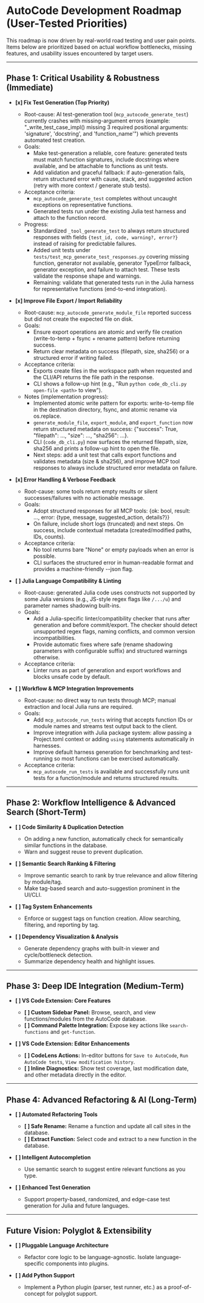 
# AutoCode Development Roadmap (User-Tested Priorities)

This roadmap is now driven by real-world road testing and user pain points. Items below are prioritized based on actual workflow bottlenecks, missing features, and usability issues encountered by target users.

---

## Phase 1: Critical Usability & Robustness (Immediate)

- **[x] Fix Test Generation (Top Priority)**
    - Root-cause: AI test-generation tool (`mcp_autocode_generate_test`) currently crashes with missing-argument errors (example: "_write_test_case_impl() missing 3 required positional arguments: 'signature', 'docstring', and 'function_name'") which prevents automated test creation.
    - Goals:
        - Make test-generation a reliable, core feature: generated tests must match function signatures, include docstrings where available, and be attachable to functions as unit tests.
        - Add validation and graceful fallback: if auto-generation fails, return structured error with cause, stack, and suggested action (retry with more context / generate stub tests).
    - Acceptance criteria:
        - `mcp_autocode_generate_test` completes without uncaught exceptions on representative functions.
        - Generated tests run under the existing Julia test harness and attach to the function record.
    - Progress:
        - Standardized `_tool_generate_test` to always return structured responses with fields `{test_id, code, warning?, error?}` instead of raising for predictable failures.
        - Added unit tests under `tests/test_mcp_generate_test_responses.py` covering missing function, generator not available, generator TypeError fallback, generator exception, and failure to attach test. These tests validate the response shape and warnings.
        - Remaining: validate that generated tests run in the Julia harness for representative functions (end-to-end integration).

- **[x] Improve File Export / Import Reliability**
    - Root-cause: `mcp_autocode_generate_module_file` reported success but did not create the expected file on disk.
    - Goals:
        - Ensure export operations are atomic and verify file creation (write-to-temp + fsync + rename pattern) before returning success.
        - Return clear metadata on success (filepath, size, sha256) or a structured error if writing failed.
    - Acceptance criteria:
        - Exports create files in the workspace path when requested and the CLI/API returns the file path in the response.
        - CLI shows a follow-up hint (e.g., "Run `python code_db_cli.py open-file <path>` to view").
    - Notes (implementation progress):
        - Implemented atomic write pattern for exports: write-to-temp file in the destination directory, fsync, and atomic rename via os.replace.
        - `generate_module_file`, `export_module`, and `export_function` now return structured metadata on success: {"success": True, "filepath": ..., "size": ..., "sha256": ...}.
        - CLI (`code_db_cli.py`) now surfaces the returned filepath, size, sha256 and prints a follow-up hint to open the file.
        - Next steps: add a unit test that calls export functions and validates metadata (size & sha256), and improve MCP tool responses to always include structured error metadata on failure.

- **[x] Error Handling & Verbose Feedback**
    - Root-cause: some tools return empty results or silent successes/failures with no actionable message.
    - Goals:
        - Adopt structured responses for all MCP tools: {ok: bool, result: ..., error: {type, message, suggested_action, details?}}
        - On failure, include short logs (truncated) and next steps. On success, include contextual metadata (created/modified paths, IDs, counts).
    - Acceptance criteria:
        - No tool returns bare "None" or empty payloads when an error is possible.
        - CLI surfaces the structured error in human-readable format and provides a machine-friendly --json flag.

- **[ ] Julia Language Compatibility & Linting**
    - Root-cause: generated Julia code uses constructs not supported by some Julia versions (e.g., JS-style regex flags like `/.../u`) and parameter names shadowing built-ins.
    - Goals:
        - Add a Julia-specific linter/compatibility checker that runs after generation and before commit/export. The checker should detect unsupported regex flags, naming conflicts, and common version incompatibilities.
        - Provide automatic fixes where safe (rename shadowing parameters with configurable suffix) and structured warnings otherwise.
    - Acceptance criteria:
        - Linter runs as part of generation and export workflows and blocks unsafe code by default.

- **[ ] Workflow & MCP Integration Improvements**
    - Root-cause: no direct way to run tests through MCP; manual extraction and local Julia runs are required.
    - Goals:
        - Add `mcp_autocode_run_tests` wiring that accepts function IDs or module names and streams test output back to the client.
        - Improve integration with Julia package system: allow passing a Project.toml context or adding `using` statements automatically in harnesses.
        - Improve default harness generation for benchmarking and test-running so most functions can be exercised automatically.
    - Acceptance criteria:
        - `mcp_autocode_run_tests` is available and successfully runs unit tests for a function/module and returns structured results.


---

## Phase 2: Workflow Intelligence & Advanced Search (Short-Term)

- **[ ] Code Similarity & Duplication Detection**
    - On adding a new function, automatically check for semantically similar functions in the database.
    - Warn and suggest reuse to prevent duplication.

- **[ ] Semantic Search Ranking & Filtering**
    - Improve semantic search to rank by true relevance and allow filtering by module/tag.
    - Make tag-based search and auto-suggestion prominent in the UI/CLI.

- **[ ] Tag System Enhancements**
    - Enforce or suggest tags on function creation. Allow searching, filtering, and reporting by tag.

- **[ ] Dependency Visualization & Analysis**
    - Generate dependency graphs with built-in viewer and cycle/bottleneck detection.
    - Summarize dependency health and highlight issues.

---

## Phase 3: Deep IDE Integration (Medium-Term)

- **[ ] VS Code Extension: Core Features**
    - **[ ] Custom Sidebar Panel:** Browse, search, and view functions/modules from the AutoCode database.
    - **[ ] Command Palette Integration:** Expose key actions like `search-functions` and `get-function`.

- **[ ] VS Code Extension: Editor Enhancements**
    - **[ ] CodeLens Actions:** In-editor buttons for `Save to AutoCode`, `Run AutoCode tests`, `View modification history`.
    - **[ ] Inline Diagnostics:** Show test coverage, last modification date, and other metadata directly in the editor.

---

## Phase 4: Advanced Refactoring & AI (Long-Term)

- **[ ] Automated Refactoring Tools**
    - **[ ] Safe Rename:** Rename a function and update all call sites in the database.
    - **[ ] Extract Function:** Select code and extract to a new function in the database.

- **[ ] Intelligent Autocompletion**
    - Use semantic search to suggest entire relevant functions as you type.

- **[ ] Enhanced Test Generation**
    - Support property-based, randomized, and edge-case test generation for Julia and future languages.

---

## Future Vision: Polyglot & Extensibility

- **[ ] Pluggable Language Architecture**
    - Refactor core logic to be language-agnostic. Isolate language-specific components into plugins.

- **[ ] Add Python Support**
    - Implement a Python plugin (parser, test runner, etc.) as a proof-of-concept for polyglot support.
